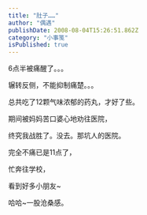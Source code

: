 ```yaml
---
title: "肚子……"
author: "偶遇"
publishDate: 2008-08-04T15:26:51.862Z
category: "小事笺"
isPublished: true
---
```


<P>6点半被痛醒了。。。</P>
<P>辗转反侧，不能抑制痛楚。。。</P>
<P>总共吃了12颗气味浓郁的药丸，才好了些。</P>
<P>期间被妈妈苦口婆心地劝往医院，</P>
<P>终究我战胜了。没去。那坑人的医院。</P>
<P>完全不痛已是11点了，</P>
<P>忙奔往学校，</P>
<P>看到好多小朋友~</P>
<P>哈哈~一股沧桑感。</P>